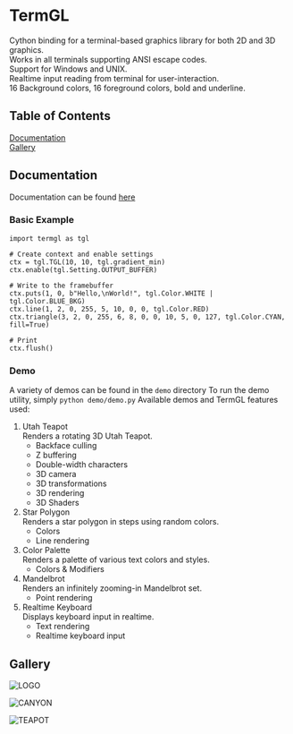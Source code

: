 # TermGL

Cython binding for a terminal-based graphics library for both 2D and 3D graphics.\
Works in all terminals supporting ANSI escape codes.\
Support for Windows and UNIX.\
Realtime input reading from terminal for user-interaction.\
16 Background colors, 16 foreground colors, bold and underline.

## Table of Contents

[Documentation](https://github.com/wojciech-graj/pyTermGL/blob/master/README.md#Documentation)\
[Gallery](https://github.com/wojciech-graj/pyTermGL/blob/master/README.md#Gallery)

## Documentation

Documentation can be found [here](https://github.com/wojciech-graj/pyTermGL/blob/master/docs/html/index.html)

### Basic Example

```
import termgl as tgl

# Create context and enable settings
ctx = tgl.TGL(10, 10, tgl.gradient_min)
ctx.enable(tgl.Setting.OUTPUT_BUFFER)

# Write to the framebuffer
ctx.puts(1, 0, b"Hello,\nWorld!", tgl.Color.WHITE | tgl.Color.BLUE_BKG)
ctx.line(1, 2, 0, 255, 5, 10, 0, 0, tgl.Color.RED)
ctx.triangle(3, 2, 0, 255, 6, 8, 0, 0, 10, 5, 0, 127, tgl.Color.CYAN, fill=True)

# Print
ctx.flush()
```

### Demo

A variety of demos can be found in the ```demo``` directory
To run the demo utility, simply ```python demo/demo.py```
Available demos and TermGL features used:
1. Utah Teapot\
Renders a rotating 3D Utah Teapot.
	- Backface culling
	- Z buffering
	- Double-width characters
	- 3D camera
	- 3D transformations
	- 3D rendering
	- 3D Shaders
2. Star Polygon\
Renders a star polygon in steps using random colors.
	- Colors
	- Line rendering
3. Color Palette\
Renders a palette of various text colors and styles.
	- Colors & Modifiers
4. Mandelbrot\
Renders an infinitely zooming-in Mandelbrot set.
	- Point rendering
5. Realtime Keyboard\
Displays keyboard input in realtime.
	- Text rendering
	- Realtime keyboard input

## Gallery

![LOGO](https://github.com/wojciech-graj/pyTermGL/blob/master/screenshot/logo.gif)

![CANYON](https://github.com/wojciech-graj/pyTermGL/blob/master/screenshot/canyon.gif)

![TEAPOT](https://github.com/wojciech-graj/pyTermGL/blob/master/screenshot/teapot.gif)
